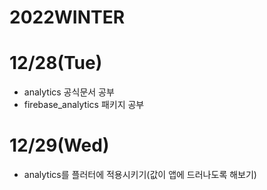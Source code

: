 # 2022WINTER

# 12/28(Tue)
- analytics 공식문서 공부
- firebase_analytics 패키지 공부

# 12/29(Wed)
- analytics를 플러터에 적용시키기(값이 앱에 드러나도록 해보기)
